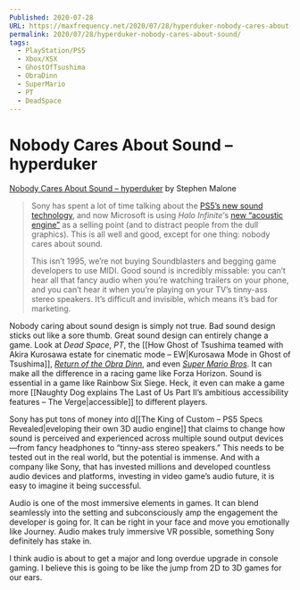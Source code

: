 ```yaml
---
Published: 2020-07-28
URL: https://maxfrequency.net/2020/07/28/hyperduker-nobody-cares-about-sound/
permalink: 2020/07/28/hyperduker-nobody-cares-about-sound/
tags:
  - PlayStation/PS5
  - Xbox/XSX
  - GhostOfTsushima
  - ObraDinn
  - SuperMario
  - PT
  - DeadSpace
---
```

# Nobody Cares About Sound – hyperduker

[Nobody Cares About Sound – hyperduker]() by Stephen Malone

> Sony has spent a lot of time talking about the [PS5’s new sound technology](https://venturebeat.com/2020/03/18/playstation-5-mark-cerny-explains-tempest-engine-for-3d-audio/), and now Microsoft is using *Halo Infinite*‘s [new “acoustic engine”](https://wccftech.com/halo-infinite-graphics-criticism-addressed-by-dev-game-features-a-new-acoustic-engine-leveraging-xsx/) as a selling point (and to distract people from the dull graphics). This is all well and good, except for one thing: nobody cares about sound.
> 
> This isn’t 1995, we’re not buying Soundblasters and begging game developers to use MIDI. Good sound is incredibly missable: you can’t hear all that fancy audio when you’re watching trailers on your phone, and you can’t hear it when you’re playing on your TV’s tinny-ass stereo speakers. It’s difficult and invisible, which means it’s bad for marketing.

Nobody caring about sound design is simply not true. Bad sound design sticks out like a sore thumb. Great sound design can entirely change a game. Look at *Dead Space*, *PT*, the [[How Ghost of Tsushima teamed with Akira Kurosawa estate for cinematic mode – EW|Kurosawa Mode in Ghost of Tsushima]], [*Return of the Obra Dinn*](https://forums.tigsource.com/index.php?topic=40832.msg1048725#msg1048725), and even *[Super Mario Bros](https://overcast.fm/+Pj3_jHplo)*. It can make all the difference in a racing game like Forza Horizon. Sound is essential in a game like Rainbow Six Siege. Heck, it even can make a game more [[Naughty Dog explains The Last of Us Part II’s ambitious accessibility features – The Verge|accessible]] to different players.

Sony has put tons of money into d[[The King of Custom – PS5 Specs Revealed|eveloping their own 3D audio engine]] that claims to change how sound is perceived and experienced across multiple sound output devices—from fancy headphones to “tinny-ass stereo speakers.” This needs to be tested out in the real world, but the potential is immense. And with a company like Sony, that has invested millions and developed countless audio devices and platforms, investing in video game’s audio future, it is easy to imagine it being successful.

Audio is one of the most immersive elements in games. It can blend seamlessly into the setting and subconsciously amp the engagement the developer is going for. It can be right in your face and move you emotionally like Journey. Audio makes truly immersive VR possible, something Sony definitely has stake in.

I think audio is about to get a major and long overdue upgrade in console gaming. I believe this is going to be like the jump from 2D to 3D games for our ears.